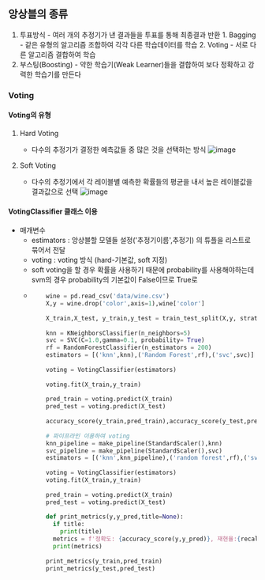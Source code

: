 ## 앙상블의 종류
  1. 투표방식
    - 여러 개의 추정기가 낸 결과들을 투표를 통해 최종결과 반환
    1. Bagging - 같은 유형의 알고리즘 조합하여 각각 다른 학습데이터를 학습
    2. Voting - 서로 다른 알고리즘 결합하여 학습
  2. 부스팅(Boosting)
    - 약한 학습기(Weak Learner)들을 결합하여 보다 정확하고 강력한 학습기를 만든다

### Voting
  #### Voting의 유형
   1. Hard Voting
      - 다수의 추정기가 결정한 예측값들 중 많은 것을 선택하는 방식
   ![image](https://user-images.githubusercontent.com/76146752/112975335-78066280-918e-11eb-9d12-093020274792.png)

   2. Soft Voting
      - 다수의 추정기에서 각 레이블별 예측한 확률들의 평균을 내서 높은 레이블값을 결과값으로 선택
    ![image](https://user-images.githubusercontent.com/76146752/112975441-9a987b80-918e-11eb-9f4c-162eab78ab04.png)

 #### VotingClassifier 클래스 이용
  - 매개변수
      - estimators : 앙상블할 모델들 설정('추정기이름',추정기) 의 튜플을 리스트로 묶어서 전달
      - voting : voting 방식 (hard-기본값, soft 지정)
      - soft voting을 할 경우 확률을 사용하기 때문에 probability를 사용해야하는데 svm의 경우 probability의 기본값이 False이므로 True로 
      - 
        ``` python
            wine = pd.read_csv('data/wine.csv')
            X,y = wine.drop('color',axis=1),wine['color']
            
            X_train,X_test, y_train,y_test = train_test_split(X,y, stratify=y,random_state=1)
            
            knn = KNeighborsClassifier(n_neighbors=5)
            svc = SVC(C=1.0,gamma=0.1, probability= True)
            rf = RandomForestClassifier(n_estimators = 200)
            estimators = [('knn',knn),('Random Forest',rf),('svc',svc)]
            
            voting = VotingClassifier(estimators)
            
            voting.fit(X_train,y_train)
            
            pred_train = voting.predict(X_train)
            pred_test = voting.predict(X_test)
            
            accuracy_score(y_train,pred_train),accuracy_score(y_test,pred_test)
            
            # 파이프라인 이용하여 voting
            knn_pipeline = make_pipeline(StandardScaler(),knn)
            svc_pipeline = make_pipeline(StandardScaler(),svc)
            estimators = [('knn',knn_pipeline),('random forest',rf),('svc',svc)]
            
            voting = VotingClassifier(estimators)
            voting.fit(X_train,y_train)
            
            pred_train = voting.predict(X_train)
            pred_test = voting.predict(X_test)
            
            def print_metrics(y,y_pred,title=None):
              if title:
                print(title)
              metrics = f'정확도: {accuracy_score(y,y_pred)}, 재현율:{recall_score(y,y_pred)}, 정밀도: {precision_score(y,y_pred)},f1 점수:{f1_score(y,y_pred)}'
              print(metrics)
            
            print_metrics(y_train,pred_train)
            print_metrics(y_test,pred_test)
        ```
            
            
              












